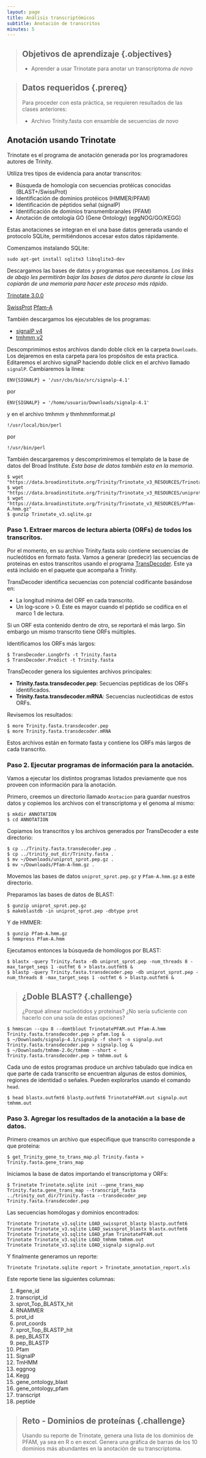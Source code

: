 ```yaml
---
layout: page
title: Análisis transcriptómicos
subtitle: Anotación de transcritos
minutes: 5
---
```

> ## Objetivos de aprendizaje {.objectives}
>
> *  Aprender a usar Trinotate para anotar un transcriptoma *de novo*

> ## Datos requeridos {.prereq}
>
> Para proceder con esta práctica, se requieren resultados de las clases anteriores:
>
> *  Archivo Trinity.fasta con ensamble de secuencias *de novo*

## Anotación usando Trinotate

Trinotate es el programa de anotación generada por los programadores
autores de Trinity. 

Utiliza tres tipos de evidencia para anotar transcritos:

*  Búsqueda de homología con secuencias protéicas conocidas (BLAST+/SwissProt)
*  Identificación de dominios protéicos (HMMER/PFAM)
*  Identificación de péptidos señal (signalP)
*  Identificación de dominios transmembranales (PFAM)
*  Anotación de ontología GO (Gene Ontology) (eggNOG/GO/KEGG)

Estas anotaciones se integran en el una base datos generada usando 
el protocolo SQLite, permitiéndonos accesar estos datos rápidamente. 

Comenzamos instalando SQLite:

~~~ {.bash}
sudo apt-get install sqlite3 libsqlite3-dev
~~~

Descargamos las bases de datos y programas que necesitamos. *Los links de abajo les permitirán bajar las bases de datos pero durante la clase las copiarán de una
memoria para hacer este proceso más rápido*.

[Trinotate 3.0.0](https://github.com/Trinotate/Trinotate/archive/v3.0.0.tar.gz)

[SwissProt](https://data.broadinstitute.org/Trinity/Trinotate_v3_RESOURCES/uniprot_sprot.pep.gz)
[Pfam-A](https://data.broadinstitute.org/Trinity/Trinotate_v3_RESOURCES/Pfam-A.hmm.gz)

También descargamos los ejecutables de los programas:

*  [signalP v4](programs/signalp-4.1c.Linux.tar.gz)
*  [tmhmm v2](programs/tmhmm-2.0c.Linux.tar.gz)

Descomprimimos estos archivos dando doble click en la carpeta `Downloads`. 
Los dejaremos en esta carpeta para los propósitos de esta practica. Editaremos 
el archivo signalP haciendo doble click en el archivo llamado `signalP`. 
Cambiaremos la línea:

~~~ {.output}
ENV{SIGNALP} = '/usr/cbs/bio/src/signalp-4.1'
~~~ 

por 

~~~ {.output}
ENV{SIGNALP} = '/home/usuario/Downloads/signalp-4.1'
~~~ 

y en el archivo tmhmm y thmhmmformat.pl 

~~~ {.output}
!/usr/local/bin/perl
~~~ 

por

~~~ {.output}
!/usr/bin/perl
~~~ 

También descargaremos y descomprimiremos el templato de la base de datos del Broad Institute. 
*Esta base de datos también esta en la memoria*. 

~~~ {.bash}
$ wget "https://data.broadinstitute.org/Trinity/Trinotate_v3_RESOURCES/Trinotate_v3.sqlite.gz" 
$ wget "https://data.broadinstitute.org/Trinity/Trinotate_v3_RESOURCES/uniprot_sprot.pep.gz" 
$ wget "https://data.broadinstitute.org/Trinity/Trinotate_v3_RESOURCES/Pfam-A.hmm.gz" 
$ gunzip Trinotate_v3.sqlite.gz
~~~

### Paso 1. Extraer marcos de lectura abierta (ORFs) de todos los transcritos.

Por el momento, en su archivo Trinity.fasta solo contiene secuencias de 
nucleótidos en formato fasta. Vamos a generar (predecir) las secuencias de proteinas en estos 
transcritos usando el programa 
[TransDecoder](https://transdecoder.github.io/). Este ya está incluido en el 
paquete que acompaña a Trinity.

TransDecoder identifica secuencias con potencial codificante basándose en:

*  La longitud mínima del ORF en cada transcrito.
*  Un log-score > 0. Este es mayor cuando el péptido se codifica en el marco 1 de lectura.

Si un ORF esta contenido dentro de otro, se reportará el más largo. Sin 
embargo un mismo transcrito tiene ORFs múltiples.

Identificamos los ORFs más largos:

~~~ {.bash}
$ TransDecoder.LongOrfs -t Trinity.fasta
$ TransDecoder.Predict -t Trinity.fasta
~~~

TransDecoder genera los siguientes archivos principales:

*  **Trinity.fasta.transdecoder.pep**: Secuencias peptídicas de los ORFs identificados.
*  **Trinity.fasta.transdecoder.mRNA**: Secuencias nucleotídicas de estos ORFs.

Revisemos los resultados:

~~~ {.bash}
$ more Trinity.fasta.transdecoder.pep
$ more Trinity.fasta.transdecoder.mRNA
~~~

Estos archivos están en formato fasta y contiene los ORFs más largos de cada
transcrito.

### Paso 2. Ejecutar programas de información para la anotación.

Vamos a ejecutar los distintos programas listados previamente que nos proveen 
con información para la anotación. 

Primero, creemos un directorio llamado `Anotacion` para guardar nuestros 
datos y copiemos los archivos con el transcriptoma y el genoma al mismo:

~~~ {.bash}
$ mkdir ANNOTATION
$ cd ANNOTATION
~~~

Copiamos los transcritos y los archivos generados por TransDecoder a este 
directorio:

~~~ {.bash}
$ cp ../Trinity.fasta.transdecoder.pep . 
$ cp ../trinity_out_dir/Trinity.fasta . 
$ mv ~/Downloads/uniprot_sprot.pep.gz . 
$ mv ~/Downloads/Pfam-A-hmm.gz . 
~~~

Movemos las bases de datos `uniprot_sprot.pep.gz` y `Pfam-A.hmm.gz` a este directorio. 

Preparamos las bases de datos de BLAST:

~~~ {.bash}
$ gunzip uniprot_sprot.pep.gz
$ makeblastdb -in uniprot_sprot.pep -dbtype prot
~~~

Y de HMMER:

~~~ {.bash}
$ gunzip Pfam-A.hmm.gz
$ hmmpress Pfam-A.hmm
~~~

Ejecutamos entonces la búsqueda de homólogos por BLAST:

~~~ {.bash}
$ blastx -query Trinity.fasta -db uniprot_sprot.pep -num_threads 8 -max_target_seqs 1 -outfmt 6 > blastx.outfmt6 &
$ blastp -query Trinity.fasta.transdecoder.pep -db uniprot_sprot.pep -num_threads 8 -max_target_seqs 1 -outfmt 6 > blastp.outfmt6 &
~~~

> ## ¿Doble BLAST? {.challenge}
>
>  ¿Porqué alinear nucleótidos y proteínas? ¿No sería suficiente con hacerlo 
> con una sola de estas opciones?
> 

~~~ {.bash}
$ hmmscan --cpu 8 --domtblout TrinotatePFAM.out Pfam-A.hmm Trinity.fasta.transdecoder.pep > pfam.log &
$ ~/Downloads/signalp-4.1/signalp -f short -n signalp.out Trinity.fasta.transdecoder.pep > signalp.log &
$ ~/Downloads/tmhmm-2.0c/tmhmm --short < Trinity.fasta.transdecoder.pep > tmhmm.out &
~~~

Cada uno de estos programas produce un archivo tabulado que indica en que parte
de cada transcrito se encuentran algunas de estos dominios, regiones de identidad o señales. Pueden explorarlos usando el comando `head`. 

~~~ {.bash}
$ head blastx.outfmt6 blastp.outfmt6 TrinotatePFAM.out signalp.out tmhmm.out
~~~
### Paso 3. Agregar los resultados de la anotación a la base de datos.

Primero creamos un archivo que especifique que transcrito corresponde a que 
proteina:

~~~ {.bash}
$ get_Trinity_gene_to_trans_map.pl Trinity.fasta >  Trinity.fasta.gene_trans_map
~~~

Iniciamos la base de datos importando el transcriptoma y ORFs:

~~~ {.bash}
$ Trinotate Trinotate.sqlite init --gene_trans_map Trinity.fasta.gene_trans_map --transcript_fasta ../trinity_out_dir/Trinity.fasta --transdecoder_pep Trinity.fasta.transdecoder.pep
~~~ 

Las secuencias homólogas y dominios encontrados:

~~~ {.bash}
Trinotate Trinotate_v3.sqlite LOAD_swissprot_blastp blastp.outfmt6
Trinotate Trinotate_v3.sqlite LOAD_swissprot_blastx blastx.outfmt6
Trinotate Trinotate_v3.sqlite LOAD_pfam TrinotatePFAM.out 
Trinotate Trinotate_v3.sqlite LOAD_tmhmm tmhmm.out 
Trinotate Trinotate_v3.sqlite LOAD_signalp signalp.out 
~~~ 

Y finalmente generamos un reporte:

~~~ {.bash}
Trinotate Trinotate.sqlite report > Trinotate_annotation_report.xls
~~~ 

Este reporte tiene las siguientes columnas:

1. \#gene_id
1. transcript_id
2. sprot_Top_BLASTX_hit
3. RNAMMER
4. prot_id
5. prot_coords
6. sprot_Top_BLASTP_hit
7. pep_BLASTX
8. pep_BLASTP
9. Pfam
10. SignalP
11. TmHMM
12. eggnog
13. Kegg
14. gene_ontology_blast
15. gene_ontology_pfam
16. transcript
17. peptide

> ## Reto - Dominios de proteínas {.challenge}
>
> Usando su reporte de Trinotate, genera una lista de los dominios de PFAM, ya sea
> en R o en excel. Genera una gráfica de barras de los 10 dominios más abundantes en la 
> anotación de su transcriptoma. 




